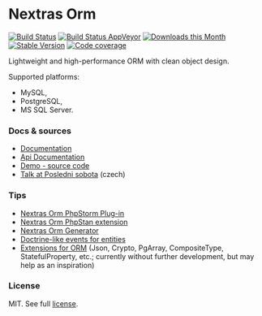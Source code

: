 Nextras Orm
===========

[![Build Status](https://travis-ci.org/nextras/orm.svg?branch=master)](https://travis-ci.org/nextras/orm)
[![Build Status AppVeyor](https://ci.appveyor.com/api/projects/status/vbstel14t12ea5kb/branch/master?svg=true)](https://ci.appveyor.com/project/hrach/orm/branch/master)
[![Downloads this Month](https://img.shields.io/packagist/dm/nextras/orm.svg?style=flat)](https://packagist.org/packages/nextras/orm)
[![Stable Version](https://img.shields.io/packagist/v/nextras/orm.svg?style=flat)](https://packagist.org/packages/nextras/orm)
[![Code coverage](https://img.shields.io/coveralls/nextras/orm.svg?style=flat)](https://coveralls.io/r/nextras/orm)

Lightweight and high-performance ORM with clean object design.

Supported platforms:
- MySQL,
- PostgreSQL,
- MS SQL Server.


### Docs & sources

- [Documentation](https://nextras.org/orm/docs)
- [Api Documentation](https://codedoc.pub/nextras/orm)
- [Demo - source code](https://github.com/nextras/orm-demo)
- [Talk at Posledni sobota](https://www.youtube.com/watch?v=6MnONy6DTLs) (czech)

### Tips

- [Nextras Orm PhpStorm Plug-in](https://github.com/nextras/orm-intellij)
- [Nextras Orm PhpStan extension](https://github.com/nextras/orm-phpstan)
- [Nextras Orm Generator](https://github.com/contributte/nextras-orm-generator)
- [Doctrine-like events for entities](https://github.com/contributte/nextras-orm-events)
- [Extensions for ORM](https://github.com/Mikulas/nextras-ormext) (Json, Crypto, PgArray, CompositeType, StatefulProperty, etc.; currently without further development, but may help as an inspiration)

### License

MIT. See full [license](license.md).
